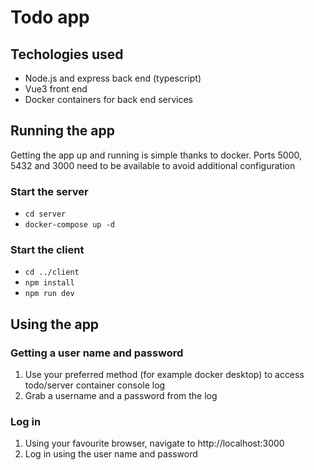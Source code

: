 # Todo app

## Techologies used

-   Node.js and express back end (typescript)
-   Vue3 front end
-   Docker containers for back end services

## Running the app

Getting the app up and running is simple thanks to docker. Ports 5000, 5432 and 3000 need to be available to avoid additional configuration

### Start the server

-   `cd server`
-   `docker-compose up -d`

### Start the client

-   `cd ../client`
-   `npm install`
-   `npm run dev`

## Using the app

### Getting a user name and password

1. Use your preferred method (for example docker desktop) to access todo/server container console log
2. Grab a username and a password from the log

### Log in

1. Using your favourite browser, navigate to http://localhost:3000
2. Log in using the user name and password
